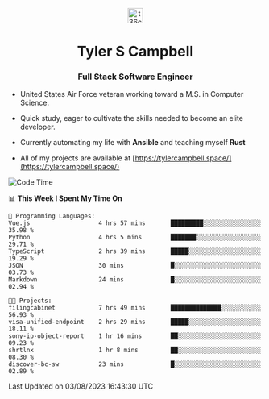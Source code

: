 <p align="center">
<a href="https://www.linkedin.com/in/t36campbell" target="blank"><img align="center" src="https://ik.imagekit.io/t36campbell/Portfolio/linkedin.png.original_m8bbGgPh6.png" alt="t36campbell" height="30" width="30" /></a>
</p>
<h1 align="center">Tyler S Campbell</h1>
<h3 align="center">Full Stack Software Engineer</h3>

* United States Air Force veteran working toward a M.S. in Computer Science.

* Quick study, eager to cultivate the skills needed to become an elite developer.

* Currently automating my life with **Ansible** and teaching myself **Rust**

* All of my projects are available at [https://tylercampbell.space/](https://tylercampbell.space/)

<!--START_SECTION:waka-->
![Code Time](http://img.shields.io/badge/Code%20Time-2%2C670%20hrs%2016%20mins-blue)

📊 **This Week I Spent My Time On** 

```text
💬 Programming Languages: 
Vue.js                   4 hrs 57 mins       █████████░░░░░░░░░░░░░░░░   35.98 % 
Python                   4 hrs 5 mins        ███████░░░░░░░░░░░░░░░░░░   29.71 % 
TypeScript               2 hrs 39 mins       █████░░░░░░░░░░░░░░░░░░░░   19.29 % 
JSON                     30 mins             █░░░░░░░░░░░░░░░░░░░░░░░░   03.73 % 
Markdown                 24 mins             █░░░░░░░░░░░░░░░░░░░░░░░░   02.94 % 

🐱‍💻 Projects: 
filingcabinet            7 hrs 49 mins       ██████████████░░░░░░░░░░░   56.93 % 
visa-unified-endpoint    2 hrs 29 mins       █████░░░░░░░░░░░░░░░░░░░░   18.11 % 
sony-ip-object-report    1 hr 16 mins        ██░░░░░░░░░░░░░░░░░░░░░░░   09.23 % 
shrtlnx                  1 hr 8 mins         ██░░░░░░░░░░░░░░░░░░░░░░░   08.30 % 
discover-bc-sw           23 mins             █░░░░░░░░░░░░░░░░░░░░░░░░   02.89 % 
```


 Last Updated on 03/08/2023 16:43:30 UTC
<!--END_SECTION:waka-->
